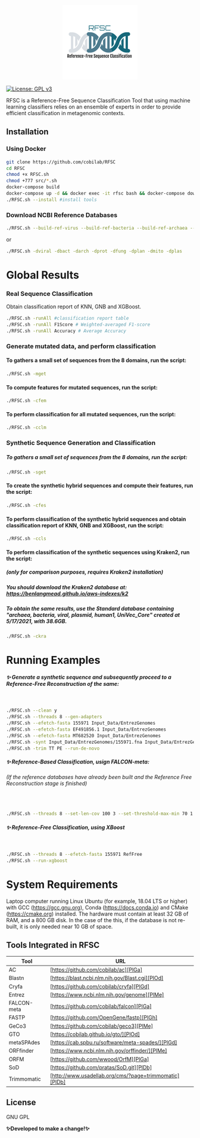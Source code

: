 <p align="center"> <img src="Logo.png"> </p>


[![License: GPL v3](https://img.shields.io/badge/License-GPL%20v3-blue.svg)](LICENSE)


RFSC is a Reference-Free Sequence Classification Tool that using machine learning classifiers relies on an ensemble of experts in order to provide efficient classification in metagenomic contexts.


## <b>Installation</b>

### <b>Using Docker</b>

```sh
git clone https://github.com/cobilab/RFSC
cd RFSC
chmod +x RFSC.sh 
chmod +777 src/*.sh
docker-compose build
docker-compose up -d && docker exec -it rfsc bash && docker-compose down
./RFSC.sh --install #install tools
```

### <b>Download NCBI Reference Databases</b>

```sh
./RFSC.sh --build-ref-virus --build-ref-bacteria --build-ref-archaea --build-ref-protozoa \ --build-ref-fungi --build-ref-plant --build-ref-mitochondrial --build-ref-plastid
```

or 

```sh
./RFSC.sh -dviral -dbact -darch -dprot -dfung -dplan -dmito -dplas
```

# Global Results

### <b>Real Sequence Classification </b>
Obtain classification report of KNN, GNB and XGBoost. 

```sh
./RFSC.sh -runAll #classification report table
./RFSC.sh -runAll F1Score # Weighted-averaged F1-score
./RFSC.sh -runAll Accuracy # Average Accuracy
```

### <b>Generate mutated data, and perform classification</b>

#### To gathers a small set of sequences from the 8 domains, run the script:
```sh
./RFSC.sh -mget  
```

#### To compute features for mutated sequences, run the script:
```sh
./RFSC.sh -cfem
```

#### To perform classification for all mutated sequences, run the script:
```sh
./RFSC.sh -cclm 
```

### <b>Synthetic Sequence Generation and Classification</b>

##### To gathers a small set of sequences from the 8 domains, run the script:
```sh
./RFSC.sh -sget
```

#### To create the synthetic hybrid sequences and compute their features, run the script:

```sh
./RFSC.sh -cfes
```

#### To perform classification of the synthetic hybrid sequences and obtain classification report of KNN, GNB and XGBoost, run the script:

```sh
./RFSC.sh -ccls
```

#### To perform classification of the synthetic sequences using Kraken2, run the script:
#####  (only for comparison purposes, requires Kraken2 installation)
##### You should download the Kraken2 database at: https://benlangmead.github.io/aws-indexes/k2 
##### To obtain the same results, use the Standard database containing "archaea, bacteria, viral, plasmid, human1, UniVec_Core" created at 5/17/2021, with 38.6GB.
```sh
./RFSC.sh -ckra
```

# Running Examples

##### ✨ Generate a synthetic sequence and subsequently proceed to a Reference-Free Reconstruction of the same:
&nbsp;
```sh
./RFSC.sh --clean y
./RFSC.sh --threads 8 --gen-adapters
./RFSC.sh --efetch-fasta 155971 Input_Data/EntrezGenomes 
./RFSC.sh --efetch-fasta EF491856.1 Input_Data/EntrezGenomes 
./RFSC.sh --efetch-fasta MT682520 Input_Data/EntrezGenomes
./RFSC.sh -synt Input_Data/EntrezGenomes/155971.fna Input_Data/EntrezGenomes/EF491856.1.fna Input_Data/EntrezGenomes/MT682520.fna
./RFSC.sh -trim TT PE --run-de-novo
```

##### ✨ Reference-Based Classification, usign FALCON-meta:
###### (If the reference databases have already been built and the Reference Free Reconstruction stage is finished)
&nbsp;
```sh
./RFSC.sh --threads 8 --set-len-cov 100 3 --set-threshold-max-min 70 1 --run-falcon SO Viral
```


##### ✨ Reference-Free Classification, using XBoost 
&nbsp;
```sh
./RFSC.sh --threads 8 --efetch-fasta 155971 RefFree
./RFSC.sh --run-xgboost
```

# System Requirements

Laptop computer running Linux Ubuntu (for example, 18.04 LTS or higher) with GCC (https://gcc.gnu.org), Conda (https://docs.conda.io) and CMake (https://cmake.org) installed. The hardware must contain at least 32 GB of RAM, and a 800 GB disk. In the case of the this, if the database is not re-built, it is only needed near 10 GB of space.

## Tools Integrated in RFSC

| Tool | URL |
| ------ | ------ |
| AC | [https://github.com/cobilab/ac][PlGa] |
| Blastn | [https://blast.ncbi.nlm.nih.gov/Blast.cgi][PlOd] |
| Cryfa | [https://github.com/cobilab/cryfa][PlGd] |
| Entrez | [https://www.ncbi.nlm.nih.gov/genome][PlMe] |
| FALCON-meta | [https://github.com/cobilab/falcon][PlGa] |
| FASTP | [https://github.com/OpenGene/fastp][PlGh] |
| GeCo3 | [https://github.com/cobilab/geco3][PlMe] |
| GTO | [https://cobilab.github.io/gto/][PlOd] |
| metaSPAdes | [https://cab.spbu.ru/software/meta-spades/][PlGd] |
| ORFfinder | [https://www.ncbi.nlm.nih.gov/orffinder/][PlMe] |
| ORFM | [https://github.com/wwood/OrfM][PlGa] |
| SoD | [https://github.com/pratas/SoD.git][PlDb] |
| Trimmomatic | [http://www.usadellab.org/cms/?page=trimmomatic][PlDb] |
## License

GNU GPL

**✨Developed to make a change!✨**

[//]: # (These are reference links used in the body of this note and get stripped out when the markdown processor does its job. There is no need to format nicely because it shouldn't be seen. Thanks SO - http://stackoverflow.com/questions/4823468/store-comments-in-markdown-syntax)

   [dill]: <https://github.com/joemccann/dillinger>
   [git-repo-url]: <https://github.com/joemccann/dillinger.git>
   [john gruber]: <http://daringfireball.net>
   [df1]: <http://daringfireball.net/projects/markdown/>
   [markdown-it]: <https://github.com/markdown-it/markdown-it>
   [Ace Editor]: <http://ace.ajax.org>
   [node.js]: <http://nodejs.org>
   [Twitter Bootstrap]: <http://twitter.github.com/bootstrap/>
   [jQuery]: <http://jquery.com>
   [@tjholowaychuk]: <http://twitter.com/tjholowaychuk>
   [express]: <http://expressjs.com>
   [AngularJS]: <http://angularjs.org>
   [Gulp]: <http://gulpjs.com>

   [PlDb]: <https://github.com/joemccann/dillinger/tree/master/plugins/dropbox/README.md>
   [PlGh]: <https://github.com/joemccann/dillinger/tree/master/plugins/github/README.md>
   [PlGd]: <https://github.com/joemccann/dillinger/tree/master/plugins/googledrive/README.md>
   [PlOd]: <https://github.com/joemccann/dillinger/tree/master/plugins/onedrive/README.md>
   [PlMe]: <https://github.com/joemccann/dillinger/tree/master/plugins/medium/README.md>
   [PlGa]: <https://github.com/RahulHP/dillinger/blob/master/plugins/googleanalytics/README.md>
